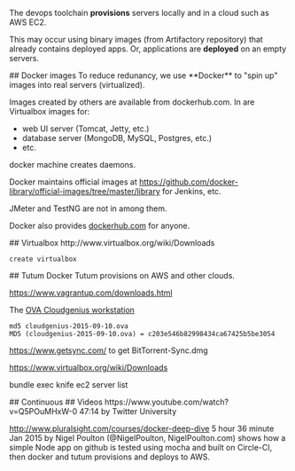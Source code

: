 The devops toolchain **provisions** servers locally and in a cloud such as AWS EC2.

This may occur using binary images (from Artifactory repository) that already contains deployed apps.
Or, applications are **deployed** on an empty servers.

<a id="DockerImages">
## Docker images</a>
To reduce redunancy, we use
**Docker** to "spin up" images into real servers (virtualized).

Images created by others are available from dockerhub.com.
In are Virtualbox images for:

  * web UI server (Tomcat, Jetty, etc.)
  * database server (MongoDB, MySQL, Postgres, etc.)
  * etc.

docker machine creates daemons.

Docker maintains official images at
https://github.com/docker-library/official-images/tree/master/library
for Jenkins, etc.

JMeter and TestNG are not in among them.

Docker also provides
<a target="_blank" href="http://dockerhub.com/"> dockerhub.com</a>
for anyone.


<a id="Virtualbox">
## Virtualbox</a>
http://www.virtualbox.org/wiki/Downloads


 ```
 create virtualbox
 ```

<a id="Tutum">
## Tutum</a>
Docker Tutum provisions on AWS and other clouds.

https://www.vagrantup.com/downloads.html

The <a target="_blank" href="https://be.a.cloudgeni.us/workstation/">
OVA Cloudgenius workstation</a>

  ```
  md5 cloudgenius-2015-09-10.ova 
  MD5 (cloudgenius-2015-09-10.ova) = c203e546b82998434ca67425b5be3054
  ```
  
https://www.getsync.com/
to get BitTorrent-Sync.dmg

https://www.virtualbox.org/wiki/Downloads

 
bundle exec knife ec2 server list





<a id="Continuous">
## Continuous </a>

<a id="Videos">
## Videos</a>
https://www.youtube.com/watch?v=Q5POuMHxW-0
47:14 by Twitter University

http://www.pluralsight.com/courses/docker-deep-dive
5 hour 36 minute Jan 2015
by Nigel Poulton (@NigelPoulton, NigelPoulton.com)
   shows how a simple Node app on github is tested using mocha and built on Circle-CI,
   then docker and tutum provisions and deploys to AWS.
